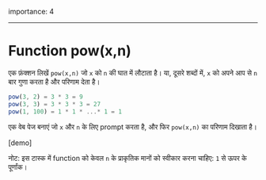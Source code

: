 importance: 4

---

# Function pow(x,n)

एक फ़ंक्शन लिखें `pow(x,n)` जो `x` को `n` की घात में लौटाता है। या, दूसरे शब्दों में, `x` को अपने आप से `n` बार गुणा करता है और परिणाम देता है।

```js
pow(3, 2) = 3 * 3 = 9
pow(3, 3) = 3 * 3 * 3 = 27
pow(1, 100) = 1 * 1 * ...* 1 = 1
```

एक वेब पेज बनाएं जो `x` और `n` के लिए prompt करता है, और फिर `pow(x,n)` का परिणाम दिखाता है।

[demo]

नोट: इस टास्क में function को केवल `n` के प्राकृतिक मानों को स्वीकार करना चाहिए: `1` से ऊपर के पूर्णांक।
